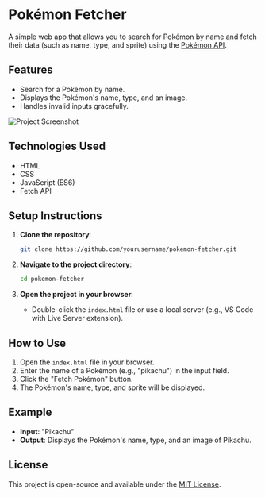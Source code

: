 
# Pokémon Fetcher

A simple web app that allows you to search for Pokémon by name and fetch their data (such as name, type, and sprite) using the [Pokémon API](https://pokeapi.co/).

## Features

- Search for a Pokémon by name.
- Displays the Pokémon's name, type, and an image.
- Handles invalid inputs gracefully.

![Project Screenshot]([![image](https://github.com/user-attachments/assets/e81c96f9-32c0-4d76-a51f-96279da59266)](https://github.com/vv0935/Pokedex/blob/main/Screenshot%202024-12-10%20173418.png))  <!-- Replace with your actual image path -->

## Technologies Used

- HTML
- CSS
- JavaScript (ES6)
- Fetch API

## Setup Instructions

1. **Clone the repository**:
   ```bash
   git clone https://github.com/yourusername/pokemon-fetcher.git
   ```

2. **Navigate to the project directory**:
   ```bash
   cd pokemon-fetcher
   ```

3. **Open the project in your browser**:
   - Double-click the `index.html` file or use a local server (e.g., VS Code with Live Server extension).

## How to Use

1. Open the `index.html` file in your browser.
2. Enter the name of a Pokémon (e.g., "pikachu") in the input field.
3. Click the "Fetch Pokémon" button.
4. The Pokémon's name, type, and sprite will be displayed.

## Example

- **Input**: "Pikachu"
- **Output**: Displays the Pokémon's name, type, and an image of Pikachu.

## License

This project is open-source and available under the [MIT License](LICENSE).
